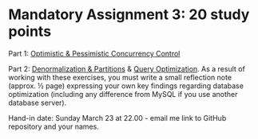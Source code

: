 # **Mandatory Assignment 3: 20 study points**

Part 1: [Optimistic & Pessimistic Concurrency Control](concurrency-assignment.md)

Part 2: [Denormalization & Partitions](denormalization_partitioning_exercises.md) & [Query Optimization](query-optimizing-exercises.md). As a result of working with these exercises, you must write a small reflection note (approx. ½ page) expressing your own key findings regarding database optimization (including any difference from MySQL if you use another database server).

Hand-in date: Sunday March 23 at 22.00 - email me link to GitHub repository and your names.
